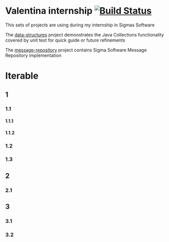 # Valentina internship [![Build Status](https://travis-ci.org/vmalaya/internship.svg?branch=master)](https://travis-ci.org/vmalaya/internship)
This sets of projects are using during my internship in Sigmas Software

<!--
[toc]
-->

The [data-structures] project demonstrates the Java Collections
functionality covered by unit test for quick guide or future
refinements

The [message-repository] project contains Sigma Software Message
Repository implementation

<!--
references
-->

[data-structures]: data-structures
[message-repository]: message-repository

# Iterable
## 1
### 1.1
#### 1.1.1
#### 1.1.2
### 1.2
### 1.3
## 2
### 2.1
## 3
### 3.1
### 3.2
